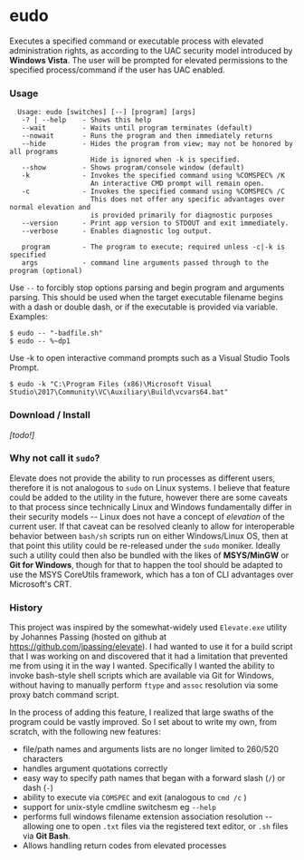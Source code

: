 # eudo

Executes a specified command or executable process with elevated administration rights, as according to the UAC security model
introduced by **Windows Vista**.  The user will be prompted for elevated permissions to the specified process/command if
the user has UAC enabled.

### Usage

```
  Usage: eudo [switches] [--] [program] [args]
   -? | --help    - Shows this help
   --wait         - Waits until program terminates (default)
   --nowait       - Runs the program and then immediately returns
   --hide         - Hides the program from view; may not be honored by all programs
                    Hide is ignored when -k is specified.
   --show         - Shows program/console window (default)
   -k             - Invokes the specified command using %COMSPEC% /K
                    An interactive CMD prompt will remain open.
   -c             - Invokes the specified command using %COMSPEC% /C
                    This does not offer any specific advantages over normal elevation and
                    is provided primarily for diagnostic purposes
   --version      - Print app version to STDOUT and exit immediately.
   --verbose      - Enables diagnostic log output.
  
   program        - The program to execute; required unless -c|-k is specified
   args           - command line arguments passed through to the program (optional)
```

Use `--` to forcibly stop options parsing and begin program and arguments parsing.  This should be used when the target
executable filename begins with a dash or double dash, or if the executable is provided via variable.  Examples:

    $ eudo -- "-badfile.sh"
    $ eudo -- %~dp1

Use -k to open interactive command prompts such as a Visual Studio Tools Prompt.

    $ eudo -k "C:\Program Files (x86)\Microsoft Visual Studio\2017\Community\VC\Auxiliary\Build\vcvars64.bat"

### Download / Install

*[todo!]*

### Why not call it `sudo`?

Elevate does not provide the ability to run processes as different users, therefore it is not analogous to `sudo` on Linux
systems. I believe that feature could be added to the utility in the future, however there are some caveats to that process
since technically Linux and Windows fundamentally differ in their security models -- Linux does not have a concept of *elevation*
of the current user.  If that caveat can be resolved cleanly to allow for interoperable behavior between `bash/sh` scripts run on
either Windows/Linux OS, then at that point this utility could be re-released under the `sudo` moniker.  Ideally such a utility
could then also be bundled with the likes of **MSYS/MinGW** or **Git for Windows**, though for that to happen the tool should be
adapted to use the MSYS CoreUtils framework, which has a ton of CLI advantages over Microsoft's CRT.

### History

This project was inspired by the somewhat-widely used `Elevate.exe` utility by Johannes Passing (hosted on github at https://github.com/jpassing/elevate).
I had wanted to use it for a build script that I was working on and discovered that it had a limitation that prevented me from using
it in the way I wanted. Specifically I wanted the ability to invoke bash-style shell scripts which are available via Git for Windows,
without having to manually perform `ftype` and `assoc` resolution via some proxy batch command script.

In the process of adding this feature, I realized that large swaths of the program could be vastly improved.  So I set about to write
my own, from scratch, with the following new features:

* file/path names and arguments lists are no longer limited to 260/520 characters
* handles argument quotations correctly
* easy way to specify path names that began with a forward slash (`/`) or dash (`-`)
* ability to execute via `COMSPEC` and exit (analogous to `cmd /c` )
* support for unix-style cmdline switchesm eg `--help`
* performs full windows filename extension association resolution -- allowing one to open `.txt` files via the registered text
  editor, or `.sh` files via **Git Bash**.
* Allows handling return codes from elevated processes


